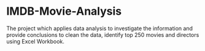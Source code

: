 # IMDB-Movie-Analysis
The project which applies data analysis to investigate the information and provide conclusions to clean the data, identify top 250 movies and directors using Excel Workbook.
